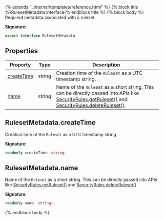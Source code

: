 {% extends "_internal/templates/reference.html" %}
{% block title %}RulesetMetadata interface{% endblock title %}
{% block body %}
Required metadata associated with a ruleset.

<b>Signature:</b>

```typescript
export interface RulesetMetadata 
```

## Properties

|  Property | Type | Description |
|  --- | --- | --- |
|  [createTime](./firebase-admin.security-rules.rulesetmetadata.md#rulesetmetadatacreatetime) | string | Creation time of the <code>Ruleset</code> as a UTC timestamp string. |
|  [name](./firebase-admin.security-rules.rulesetmetadata.md#rulesetmetadataname) | string | Name of the <code>Ruleset</code> as a short string. This can be directly passed into APIs like [SecurityRules.getRuleset()](./firebase-admin.security-rules.securityrules.md#securityrulesgetruleset) and [SecurityRules.deleteRuleset()](./firebase-admin.security-rules.securityrules.md#securityrulesdeleteruleset)<!-- -->. |

## RulesetMetadata.createTime

Creation time of the `Ruleset` as a UTC timestamp string.

<b>Signature:</b>

```typescript
readonly createTime: string;
```

## RulesetMetadata.name

Name of the `Ruleset` as a short string. This can be directly passed into APIs like [SecurityRules.getRuleset()](./firebase-admin.security-rules.securityrules.md#securityrulesgetruleset) and [SecurityRules.deleteRuleset()](./firebase-admin.security-rules.securityrules.md#securityrulesdeleteruleset)<!-- -->.

<b>Signature:</b>

```typescript
readonly name: string;
```
{% endblock body %}
